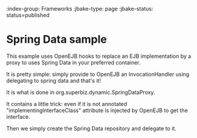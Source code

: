 :index-group:  Frameworks
:jbake-type: page
:jbake-status: status=published

# Spring Data sample #

This example uses OpenEJB hooks to replace an EJB implementation by a proxy
to uses Spring Data in your preferred container.

It is pretty simple: simply provide to OpenEJB an InvocationHandler using delegating to spring data
and that's it!

It is what is done in org.superbiz.dynamic.SpringDataProxy.

It contains a little trick: even if it is not annotated "implementingInterfaceClass" attribute
is injected by OpenEJB to get the interface.

Then we simply create the Spring Data repository and delegate to it.
